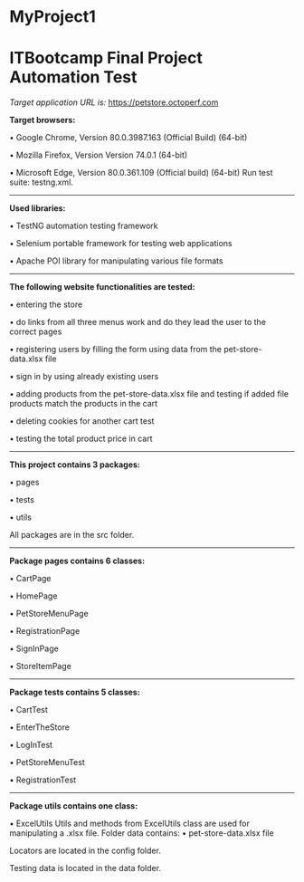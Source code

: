 # MyProject1
**ITBootcamp Final Project Automation Test**
===
*Target application URL is:* https://petstore.octoperf.com

**Target browsers:**

• Google Chrome, Version 80.0.3987.163 (Official Build) (64-bit) 

• Mozilla Firefox, Version Version 74.0.1 (64-bit)

• Microsoft Edge, Version 80.0.361.109 (Official build) (64-bit) 
Run test suite: testng.xml.
___
**Used libraries:**

• TestNG automation testing framework

• Selenium portable framework for testing web applications

• Apache POI library for manipulating various file formats
___
**The following website functionalities are tested:**

• entering the store

• do links from all three menus work and do they lead the user to the correct pages

• registering users by filling the form using data from the pet-store-data.xlsx file

• sign in by using already existing users

• adding products from the pet-store-data.xlsx file and testing if added file products match the products in the cart 

• deleting cookies for another cart test

• testing the total product price in cart
___
**This project contains 3 packages:**

• pages

• tests

• utils

All packages are in the src folder.
___
**Package pages contains 6 classes:**

• CartPage

• HomePage

• PetStoreMenuPage

• RegistrationPage

• SignInPage

• StoreItemPage
___
**Package tests contains 5 classes:**

• CartTest

• EnterTheStore

• LogInTest

• PetStoreMenuTest

• RegistrationTest
___
**Package utils contains one class:**

• ExcelUtils
Utils and methods from ExcelUtils class are used for manipulating a .xlsx file.
Folder data contains:
• pet-store-data.xlsx file 

Locators are located in the config folder.

Testing data is located in the data folder.

